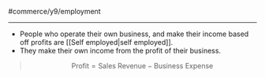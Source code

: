 #commerce/y9/employment 

---
- People who operate their own business, and make their income based off profits are [[Self employed|self employed]].
- They make their own income from the profit of their business.

> $$ \text{Profit} = \text{Sales Revenue} - \text{Business Expense} $$